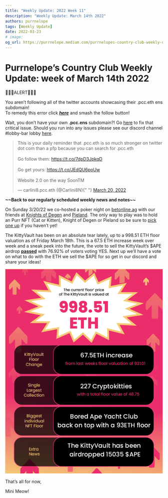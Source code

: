 ```yaml
---
title: "Weekly Update: 2022 Week 11"
description: "Weekly Update: March 14th 2022"
authors: purrnelope
tags: [Weekly Update]
date: 2022-03-23
# image:
og_url: https://purrnelope.medium.com/purrnelopes-country-club-weekly-update-week-of-march-14th-2022-e024e77cfaad
---
```


<!--truncate-->

# Purrnelope’s Country Club Weekly Update: week of March 14th 2022

🚨🚨🚨ALERT🚨🚨🚨

You aren’t following all of the twitter accounts showcasing their .pcc.eth ens subdomain!  
To remedy this error click [**_here_**](https://twitter.com/search?q=.pcc.eth&src=typed_query&f=user) and smash the follow button!

Wait, you don’t have your own **.pcc.ens** subdomain?! Go [here](https://t.co/JEdQU6poUw) to fix that critical issue. Should you run into any issues please see our discord channel #lobby-bar lobby [here](https://discord.gg/pENe5hw828).

<blockquote class="twitter-tweet">
  <p lang="en" dir="ltr">
    This is your daily reminder that .pcc.eth is so much stronger on twitter dot
    com than a pfp because you can search for .pcc.eth
    <br />
    <br />
    Go follow them: <a href="https://t.co/7dpD3JpkqD">
      https://t.co/7dpD3JpkqD
    </a>
    <br />
    <br />
    Go get yours: <a href="https://t.co/JEdQU6poUw">https://t.co/JEdQU6poUw</a>
    <br />
    <br />
    Website 2.0 on the way SoonTM
  </p>
  &mdash; carlini8.pcc.eth (@Carlini8N){" "}
  <a href="https://twitter.com/Carlini8N/status/1505637148732674062?ref_src=twsrc%5Etfw">
    March 20, 2022
  </a>
</blockquote>

**\~\~Back to our regularly scheduled weekly news and notes\~\~**

On Sunday 3/20/22 we co-hosted a poker night on [betonline.ag](https://www.betonline.ag/) with our friends at [Knights of Degen](https://twitter.com/knightsofdegen) and [Pieland](https://twitter.com/PielandNFT). The only way to play was to hold an Purr NFT (Cat or Kitten), Knight of Degen or Pieland so be sure to [pick one up](https://opensea.io/collection/purrnelopes-country-club) if you haven’t yet!

The KittyVault has been on an absolute tear lately, up to a 998.51 ETH floor valuation as of Friday March 18th. This is a 67.5 ETH increase week over week and a sneak peek into the future, the vote to sell the KittyVault’s $APE airdrop [**passed**](https://snapshot.org/#/purrnelopescountryclub.eth/proposal/0x6f1a3689060cfb7dcb5f1bc90b526de943b72af2926a528fbfa0f62c7c386691) with 76.92% of voters voting YES. Next up we’ll have a vote on what to do with the ETH we sell the $APE for so get in our discord and share your ideas!

![](./assets/1_j7_HC5YJ72urEYGK88oQpw.png)

That’s all for now,

Mini Meow!
